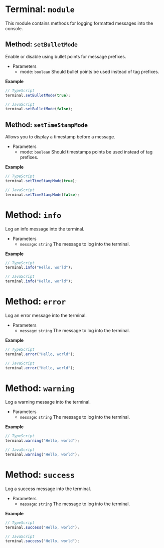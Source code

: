 # Terminal: `module`

This module contains methods for logging formatted messages into the console.

## Method: `setBulletMode`

Enable or disable using bullet points for message prefixes.

-   Parameters
    -   mode: `boolean` Should bullet points be used instead of tag prefixes.

**Example**

```ts
// TypeScript
terminal.setBulletMode(true);
```

```js
// JavaScript
terminal.setBulletMode(false);
```

## Method: `setTimeStampMode`

Allows you to display a timestamp before a message.

-   Parameters
    -   mode: `boolean` Should timestamps points be used instead of tag prefixes.

**Example**

```ts
// TypeScript
terminal.setTimeStampMode(true);
```

```js
// JavaScript
terminal.setTimeStampMode(false);
```

# Method: `info`

Log an info message into the terminal.

-   Parameters
    -   `message`: `string` The message to log into the terminal.

**Example**

```ts
// TypeScript
terminal.info("Hello, world");
```

```js
// JavaScript
terminal.info("Hello, world");
```

# Method: `error`

Log an error message into the terminal.

-   Parameters
    -   `message`: `string` The message to log into the terminal.

**Example**

```ts
// TypeScript
terminal.error("Hello, world");
```

```js
// JavaScript
terminal.error("Hello, world");
```

# Method: `warning`

Log a warning message into the terminal.

-   Parameters
    -   `message`: `string` The message to log into the terminal.

**Example**

```ts
// TypeScript
terminal.warning("Hello, world");
```

```js
// JavaScript
terminal.warning("Hello, world");
```

# Method: `success`

Log a success message into the terminal.

-   Parameters
    -   `message`: `string` The message to log into the terminal.

**Example**

```ts
// TypeScript
terminal.success("Hello, world");
```

```js
// JavaScript
terminal.success("Hello, world");
```
